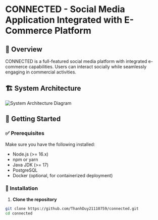 # CONNECTED - Social Media Application Integrated with E-Commerce Platform

## 📌 Overview

CONNECTED is a full-featured social media platform with integrated e-commerce capabilities. Users can interact socially while seamlessly engaging in commercial activities.

## 🏗️ System Architecture

![System Architecture Diagram](path/to/system-architecture-image.png)

## 🚀 Getting Started

### ✅ Prerequisites

Make sure you have the following installed:

- Node.js (>= 16.x)
- npm or yarn
- Java JDK (>= 17)
- PostgreSQL
- Docker (optional, for containerized deployment)

### 🔧 Installation

1. **Clone the repository**

```bash
git clone https://github.com/ThanhDuy21110759/connected.git
cd connected
```
